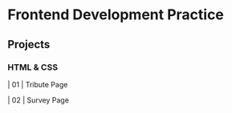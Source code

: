 # Frontend Development Practice 
<h2>Projects </h2>

<h3> HTML & CSS </h3>
                                                                   
| 01  | Tribute Page 

| 02  | Survey Page
